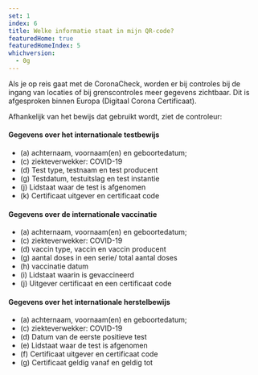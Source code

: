 ```yaml
---
set: 1
index: 6
title: Welke informatie staat in mijn QR-code? 
featuredHome: true
featuredHomeIndex: 5
whichversion:
  - 0g
---
```

Als je op reis gaat met de CoronaCheck, worden er bij controles bij de ingang van locaties of bij grenscontroles meer gegevens zichtbaar. Dit is afgesproken binnen Europa (Digitaal Corona Certificaat). 

Afhankelijk van het bewijs dat gebruikt wordt, ziet de controleur:

#### Gegevens over het internationale testbewijs

- (a) achternaam, voornaam(en) en geboortedatum;
- (c) ziekteverwekker: COVID-19
- (d) Test type, testnaam en test producent
- (g) Testdatum, testuitslag en test instantie
- (j) Lidstaat waar de test is afgenomen
- (k) Certificaat uitgever en certificaat code
 
#### Gegevens over de internationale vaccinatie

- (a) achternaam, voornaam(en) en geboortedatum;
- (c) ziekteverwekker: COVID-19 
- (d) vaccin type, vaccin en vaccin producent
- (g) aantal doses in een serie/ total aantal doses
- (h) vaccinatie datum
- (i) Lidstaat waarin is gevaccineerd
- (j) Uitgever certificaat en een certificaat code
 
#### Gegevens over het internationale herstelbewijs

- (a) achternaam, voornaam(en) en geboortedatum;
- (c) ziekteverwekker: COVID-19 
- (d) Datum van de eerste positieve test
- (e) Lidstaat waar de test is afgenomen
- (f) Certificaat uitgever en certificaat code
- (g) Certificaat geldig vanaf en geldig tot
